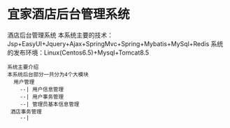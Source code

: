 # 宜家酒店后台管理系统
酒店后台管理系统
本系统主要的技术：Jsp+EasyUI+Jquery+Ajax+SpringMvc+Spring+Mybatis+MySql+Redis
系统的发布环境：Linux(Centos6.5)+Mysql+Tomcat8.5

```
系统主要介绍
本系统后台部分一共分为4个大模块
  用户管理
    --| 用户信息管理
    --| 用户事务管理
    --| 管理员基本信息管理
 酒店事务管理
    --| 
```
